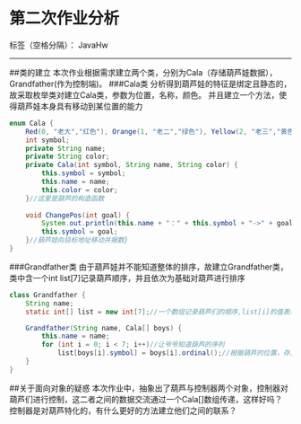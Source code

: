 ﻿# 第二次作业分析

标签（空格分隔）： JavaHw

---
##类的建立
本次作业根据需求建立两个类，分别为Cala（存储葫芦娃数据），Grandfather(作为控制端)。
###Cala类
分析得到葫芦娃的特征是绑定且静态的，故采取枚举类对建立Cala类，参数为位置，名称，颜色。
并且建立一个方法，使得葫芦娃本身具有移动到某位置的能力
```java
enum Cala {
    Red(0, "老大","红色"), Orange(1, "老二","绿色"), Yellow(2, "老三","黄色"),Green(3,"老四","绿色"),Cyan(4,"老五","青色"),Blue(5,"老六","蓝色"),Violet(6,"老七","紫色");
    int symbol;
    private String name;
    private String color;
    private Cala(int symbol, String name, String color) {
        this.symbol = symbol;
        this.name = name;
        this.color = color;
    }//这里是葫芦的构造函数
    
    void ChangePos(int goal) {
        System.out.println(this.name + "：" + this.symbol + "->" + goal+" ");
        this.symbol = goal;
    }//葫芦娃向目标地址移动并报数}
}

```
###Grandfather类
由于葫芦娃并不能知道整体的排序，故建立Grandfather类，类中含一个int list[7]记录葫芦顺序，并且依次为基础对葫芦进行排序

```Java
class Grandfather {
    String name;
    static int[] list = new int[7];//一个数组记录葫芦们的顺序,list[i]的值表示不同的葫芦

    Grandfather(String name, Cala[] boys) {
        this.name = name;
        for (int i = 0; i < 7; i++)//让爷爷知道葫芦的序列
            list[boys[i].symbol] = boys[i].ordinal();//根据葫芦的位置，存入记录序列中
    }
}
```
##关于面向对象的疑惑
本次作业中，抽象出了葫芦与控制器两个对象，控制器对葫芦们进行控制，这二者之间的数据交流通过一个Cala[]数组传递，这样好吗？
控制器是对葫芦特化的，有什么更好的方法建立他们之间的联系？





